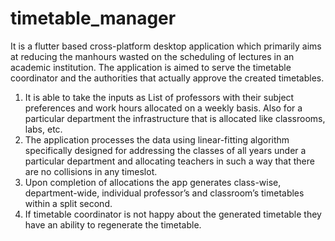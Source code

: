 # timetable_manager
It is a flutter based cross-platform desktop application which primarily aims at reducing the manhours wasted on the scheduling of lectures in an academic institution. The application is aimed to serve the timetable coordinator and the authorities that actually approve the created timetables.
<ol>
<li>It is able to take the inputs as List of professors with their subject preferences and work hours allocated on a weekly basis. Also for a particular department the infrastructure that is allocated like classrooms, labs, etc.
<li>The application processes the data using linear-fitting algorithm specifically designed for addressing the classes of all years under a particular department and allocating teachers in such a way that there are no collisions in any timeslot.
<li>Upon completion of allocations the app generates class-wise, department-wide, individual professor’s and classroom’s timetables within a split second.
<li>If timetable coordinator is not happy about the generated timetable they have an ability to regenerate the timetable.
</ol>

